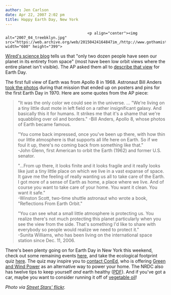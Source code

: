 ```yaml
---
author: Jen Carlson
date: Apr 22, 2007 2:02 pm
title: Happy Earth Day, New York
---
```


	
										<p align="center"><img alt="2007_04_treebklyn.jpg" src="https://web.archive.org/web/20150424164847im_/http://www.gothamist.com/attachments/jen/2007_04_treebklyn.jpg" width="600" height="399">
</p><p>
<a href="https://web.archive.org/web/20150424164847/http://blog.wired.com/wiredscience/2007/04/memories_of_the.html">Wired&apos;s science blog</a> tells us that &quot;only two dozen people have seen our planet in its entirety from space&quot; (most have been low orbit views where the entire planet isn&apos;t visible). The AP asked them all to <a href="https://web.archive.org/web/20150424164847/http://www.enn.com/today.html?id=12621&amp;ref=rss">describe that view</a> for Earth Day.

</p><p>The first full view of Earth was from Apollo 8 in 1968. Astronaut Bill Anders <a href="https://web.archive.org/web/20150424164847/http://commons.wikimedia.org/wiki/Image:As08-16-2593.jpg">took the photos</a> during that mission that ended up on posters and pins for the first Earth Day in 1970. Here are some quotes from the AP piece: </p>

<blockquote>&quot;It was the only color we could see in the universe. ... &quot;We&apos;re living on a tiny little dust mote in left field on a rather insignificant galaxy. And basically this it for humans. It strikes me that it&apos;s a shame that we&apos;re squabbling over oil and borders.&quot;
-Bill Anders, Apollo 8, whose photos of Earth became famous.

<p>&quot;You come back impressed, once you&apos;ve been up there, with how thin our little atmosphere is that supports all life here on Earth. So if we foul it up, there&apos;s no coming back from something like that.&quot;<br>
-John Glenn, first American to orbit the Earth (1962) and former U.S. senator.</p>

<p>&quot;...From up there, it looks finite and it looks fragile and it really looks like just a tiny little place on which we live in a vast expanse of space. It gave me the feeling of really wanting us all to take care of the Earth. I got more of a sense of Earth as home, a place where we live. And of course you want to take care of your home. You want it clean. You want it safe.&quot;<br>
-Winston Scott, two-time shuttle astronaut who wrote a book, &quot;Reflections From Earth Orbit.&quot;</p>

<p>&quot;You can see what a small little atmosphere is protecting us. You realize there&apos;s not much protecting this planet particularly when you see the view from the side. That&apos;s something I&apos;d like to share with everybody so people would realize we need to protect it.&quot;<br>
-Sunita Williams, who has been living on the international space station since Dec. 11, 2006.</p></blockquote><p></p>

<p>There&apos;s been plenty going on for Earth Day in New York this weekend, check out some remaining events <a href="https://web.archive.org/web/20150424164847/http://www.gothamist.com/2007/04/20/pencil_this_in_218.php">here</a>, and take the ecological footprint quiz <a href="https://web.archive.org/web/20150424164847/http://www.earthday.net/footprint/index.asp">here</a>. The quiz may inspire you to <a href="https://web.archive.org/web/20150424164847/http://www.conedsolutions.com/CustomerService/default.htm">contact ConEd</a>, who is offering <a href="https://web.archive.org/web/20150424164847/http://www.conedsolutions.com/gp/default.asp">Green and Wind Power</a> as an alternative way to power your home. The NRDC also has twelve tips to keep yourself <em>and</em> earth healthy (<a href="https://web.archive.org/web/20150424164847/http://www.nrdc.org/cities/living/dozenthings.pdf">PDF</a>). And if you&apos;ve got a car, maybe you want to consider running it off of <a href="https://web.archive.org/web/20150424164847/http://www.gothamist.com/2006/09/08/bands_touring_o.php">vegetable oil</a>!</p>

<p><em>Photo via <a href="https://web.archive.org/web/20150424164847/http://flickr.com/photos/fsln/112986516/">Street Stars&apos; flickr</a>.</em></p>					
										
									
				